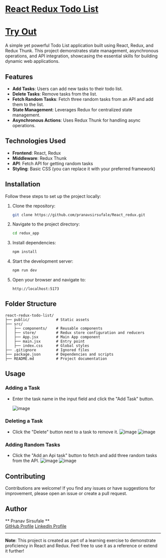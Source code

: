 # [React Redux Todo List](https://react-redux-two-mauve.vercel.app/)
# [Try Out](https://react-redux-two-mauve.vercel.app/)

A simple yet powerful Todo List application built using React, Redux, and Redux Thunk. This project demonstrates state management, asynchronous operations, and API integration, showcasing the essential skills for building dynamic web applications.

## Features

- **Add Tasks**: Users can add new tasks to their todo list.
- **Delete Tasks**: Remove tasks from the list.
- **Fetch Random Tasks**: Fetch three random tasks from an API and add them to the list.
- **State Management**: Leverages Redux for centralized state management.
- **Asynchronous Actions**: Uses Redux Thunk for handling async operations.

## Technologies Used

- **Frontend**: React, Redux
- **Middleware**: Redux Thunk
- **API**: Fetch API for getting random tasks
- **Styling**: Basic CSS (you can replace it with your preferred framework)

## Installation

Follow these steps to set up the project locally:

1. Clone the repository:

   ```bash
   git clone https://github.com/pranavsirsufale/React_redux.git
   ```

2. Navigate to the project directory:

   ```bash
   cd redux_app
   ```

3. Install dependencies:

   ```bash
   npm install
   ```

4. Start the development server:

   ```bash
   npm run dev
   ```

5. Open your browser and navigate to:

   ```
   http://localhost:5173
   ```

## Folder Structure

```
react-redux-todo-list/
├── public/            # Static assets
├── src/
│   ├── components/    # Reusable components
│   ├── store/         # Redux store configuration and reducers
│   ├── App.jsx        # Main App component
│   ├── main.jsx       # Entry point
│   ├── index.css      # Global styles
├── .gitignore         # Ignored files
├── package.json       # Dependencies and scripts
├── README.md          # Project documentation
```

## Usage

### Adding a Task
- Enter the task name in the input field and click the "Add Task" button.

  ![image](https://github.com/user-attachments/assets/4382f95c-f6b2-4a68-962c-4d5a28b5a9d8)


### Deleting a Task
- Click the "Delete" button next to a task to remove it.
  ![image](https://github.com/user-attachments/assets/d738b58c-9f31-4bd4-a419-3e63adb9d7bc)
  ![image](https://github.com/user-attachments/assets/c072d7b3-977c-43e0-a69a-1e08355ee7cb)



### Adding Random Tasks
- Click the "Add an Api task" button to fetch and add three random tasks from the API.
![image](https://github.com/user-attachments/assets/a24b1cd7-f6a6-4088-89a3-0194f352c087)
![image](https://github.com/user-attachments/assets/c9da60b1-314b-472d-9fc4-60a020cf9d68)


## Contributing

Contributions are welcome! If you find any issues or have suggestions for improvement, please open an issue or create a pull request.


## Author

** Pranav Sirsufale **  
[GitHub Profile](https://github.com/pranavsirsufale) 
[LinkedIn Profile](https://www.linkedin.com/in/pranav-sirsufale-488ba4269/)

---

**Note**: This project is created as part of a learning exercise to demonstrate proficiency in React and Redux. Feel free to use it as a reference or extend it further!
